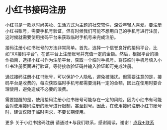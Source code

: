 # 小红书接码注册

小红书是一款以时尚美妆、生活方式为主题的社交软件，深受年轻人喜爱。要注册小红书账号，需要手机号验证，但有时候我们可能不想用自己的手机号进行注册，这时候就需要使用接码平台来获取临时手机号来完成注册。

接码注册小红书账号的方法非常简单。首先，选择一个信誉良好的接码平台，比如“XX接码平台”。在该平台上注册账号并充值一定的金额。然后，根据平台的操作指南，选择小红书作为注册平台，获取一个临时手机号。将该临时手机号填入小红书注册页面进行验证，等待接收验证码并输入验证即可完成注册。

通过接码注册小红书账号，可以保护个人隐私，避免被骚扰。但需要注意的是，接码平台是收费的，每次获取临时手机号都需要消耗一定的金额，因此在使用时要合理使用，避免造成不必要的浪费。

需要提醒的是，使用接码注册小红书账号可能存在一定的风险，因为小红书有可能会对使用接码注册的账号进行限制，甚至封号。因此，在使用接码注册小红书账号时，建议仅限于临时需求，不要长期使用。

更多 关于小红书接码注册 请通过✈与我们联系，感谢阅读，谢谢！[点我✈联系](https://ss.k02.cc)